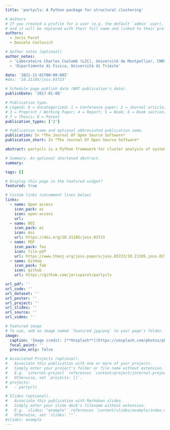 ```yaml
---
title: 'partycls: A Python package for structural clustering'

# Authors
# If you created a profile for a user (e.g. the default `admin` user), write the username (folder name) here
# and it will be replaced with their full name and linked to their profile.
authors:
  - Joris Paret
  - Daniele Coslovich

# Author notes (optional)
author_notes:
  - 'Laboratoire Charles Coulomb (L2C), Université de Montpellier, CNRS'
  - 'Dipartimento di Fisica, Università di Trieste'

date: '2021-11-01T00:00:00Z'
#doi: '10.21105/joss.03723'

# Schedule page publish date (NOT publication's date).
publishDate: '2017-01-08'

# Publication type.
# Legend: 0 = Uncategorized; 1 = Conference paper; 2 = Journal article;
# 3 = Preprint / Working Paper; 4 = Report; 5 = Book; 6 = Book section;
# 7 = Thesis; 8 = Patent
publication_types: ['2']

# Publication name and optional abbreviated publication name.
publication: In *The Journal Of Open Source Software*
publication_short: In *The Journal Of Open Source Software*

abstract: partycls is a Python framework for cluster analysis of systems of interacting particles. By grouping particles that share similar structural or dynamical properties, partycls enables rapid and unsupervised exploration of the system’s relevant features. It provides descriptors suitable for applications in condensed matter physics and integrates the necessary tools of unsupervised learning, such as dimensionality reduction, into a streamlined workflow. Through a simple and expressive interface, partycls allows one to open a trajectory file, perform a clustering based on the selected structural descriptor, and analyze and save the results with only a few lines of code.

# Summary. An optional shortened abstract.
summary:

tags: []

# Display this page in the Featured widget?
featured: true

# Custom links (uncomment lines below)
links:
  - name: Open access
    icon_pack: ai
    icon: open-access
    url:
  - name: DOI
    icon_pack: ai
    icon: doi
    url: https://doi.org/10.21105/joss.03723
  - name: PDF
    icon_pack: fas
    icon: file-pdf
    url: https://www.theoj.org/joss-papers/joss.03723/10.21105.joss.03723.pdf
  - name: GitHub
    icon_pack: fab
    icon: github
    url: https://github.com/jorisparet/partycls

url_pdf: ''
url_code: ''
url_dataset: ''
url_poster: ''
url_project: ''
url_slides: ''
url_source: ''
url_video: ''

# Featured image
# To use, add an image named `featured.jpg/png` to your page's folder.
image:
  caption: 'Image credit: [**Unsplash**](https://unsplash.com/photos/pLCdAaMFLTE)'
  focal_point: ''
  preview_only: false

# Associated Projects (optional).
#   Associate this publication with one or more of your projects.
#   Simply enter your project's folder or file name without extension.
#   E.g. `internal-project` references `content/project/internal-project/index.md`.
#   Otherwise, set `projects: []`.
# projects:
#   - partycls

# Slides (optional).
#   Associate this publication with Markdown slides.
#   Simply enter your slide deck's filename without extension.
#   E.g. `slides: "example"` references `content/slides/example/index.md`.
#   Otherwise, set `slides: ""`.
#slides: example
---
```


<!-- Supplementary notes can be added here, including [code, math, and images](https://wowchemy.com/docs/writing-markdown-latex/). -->
